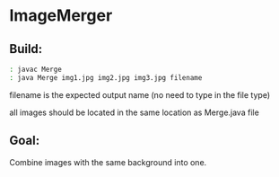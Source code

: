 # ImageMerger

## Build:
```sh
: javac Merge
: java Merge img1.jpg img2.jpg img3.jpg filename
```
filename is the expected output name (no need to type in the file type)

all images should be located in the same location as Merge.java file

## Goal:
Combine images with the same background into one.
